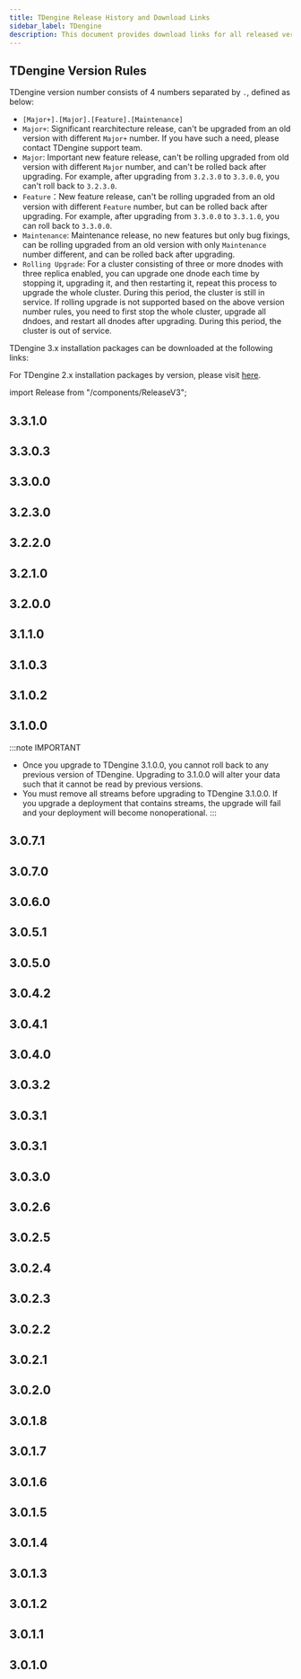 ```yaml
---
title: TDengine Release History and Download Links
sidebar_label: TDengine
description: This document provides download links for all released versions of TDengine 3.0.
---
```


## TDengine Version Rules

TDengine version number consists of 4 numbers separated by `.`, defined as below:
- `[Major+].[Major].[Feature].[Maintenance]`
- `Major+`: Significant rearchitecture release, can't be upgraded from an old version with different `Major+` number. If you have such a need, please contact TDengine support team.
- `Major`: Important new feature release, can't be rolling upgraded from old version with different `Major` number, and can't be rolled back after upgrading. For example, after upgrading from `3.2.3.0` to `3.3.0.0`, you can't roll back to `3.2.3.0`. 
- `Feature`：New feature release, can't be rolling upgraded from an old version with different `Feature` number, but can be rolled back after upgrading. For example, after upgrading from `3.3.0.0` to `3.3.1.0`, you can roll back to `3.3.0.0`. 
- `Maintenance`: Maintenance release, no new features but only bug fixings, can be rolling upgraded from an old version with only `Maintenance` number different, and can be rolled back after upgrading. 
- `Rolling Upgrade`: For a cluster consisting of three or more dnodes with three replica enabled, you can upgrade one dnode each time by stopping it, upgrading it, and then restarting it, repeat this process to upgrade the whole cluster. During this period, the cluster is still in service. If rolling upgrade is not supported based on the above version number rules, you need to first stop the whole cluster, upgrade all dndoes, and restart all dnodes after upgrading. During this period, the cluster is out of service.

TDengine 3.x installation packages can be downloaded at the following links:

For TDengine 2.x installation packages by version, please visit [here](https://tdengine.com/downloads/historical/).

import Release from "/components/ReleaseV3";

## 3.3.1.0

<Release type="tdengine" version="3.3.1.0" />

## 3.3.0.3

<Release type="tdengine" version="3.3.0.3" />

## 3.3.0.0

<Release type="tdengine" version="3.3.0.0" />

## 3.2.3.0

<Release type="tdengine" version="3.2.3.0" />

## 3.2.2.0

<Release type="tdengine" version="3.2.2.0" />

## 3.2.1.0

<Release type="tdengine" version="3.2.1.0" />

## 3.2.0.0

<Release type="tdengine" version="3.2.0.0" />

## 3.1.1.0

<Release type="tdengine" version="3.1.1.0" />

## 3.1.0.3

<Release type="tdengine" version="3.1.0.3" />

## 3.1.0.2

<Release type="tdengine" version="3.1.0.2" />

## 3.1.0.0

:::note IMPORTANT
- Once you upgrade to TDengine 3.1.0.0, you cannot roll back to any previous version of TDengine. Upgrading to 3.1.0.0 will alter your data such that it cannot be read by previous versions.
- You must remove all streams before upgrading to TDengine 3.1.0.0. If you upgrade a deployment that contains streams, the upgrade will fail and your deployment will become nonoperational.
:::

<Release type="tdengine" version="3.1.0.0" />

## 3.0.7.1

<Release type="tdengine" version="3.0.7.1" />

## 3.0.7.0

<Release type="tdengine" version="3.0.7.0" />

## 3.0.6.0

<Release type="tdengine" version="3.0.6.0" />

## 3.0.5.1

<Release type="tdengine" version="3.0.5.1" />

## 3.0.5.0

<Release type="tdengine" version="3.0.5.0" />

## 3.0.4.2

<Release type="tdengine" version="3.0.4.2" />

## 3.0.4.1

<Release type="tdengine" version="3.0.4.1" />

## 3.0.4.0

<Release type="tdengine" version="3.0.4.0" />

## 3.0.3.2

<Release type="tdengine" version="3.0.3.2" />

## 3.0.3.1

<Release type="tdengine" version="3.0.3.1" />

## 3.0.3.1

<Release type="tdengine" version="3.0.3.1" />

## 3.0.3.0

<Release type="tdengine" version="3.0.3.0" />

## 3.0.2.6

<Release type="tdengine" version="3.0.2.6" />

## 3.0.2.5

<Release type="tdengine" version="3.0.2.5" />

## 3.0.2.4

<Release type="tdengine" version="3.0.2.4" />

## 3.0.2.3

<Release type="tdengine" version="3.0.2.3" />

## 3.0.2.2

<Release type="tdengine" version="3.0.2.2" />

## 3.0.2.1

<Release type="tdengine" version="3.0.2.1" />

## 3.0.2.0

<Release type="tdengine" version="3.0.2.0" />

## 3.0.1.8

<Release type="tdengine" version="3.0.1.8" />

## 3.0.1.7

<Release type="tdengine" version="3.0.1.7" />

## 3.0.1.6

<Release type="tdengine" version="3.0.1.6" />

## 3.0.1.5

<Release type="tdengine" version="3.0.1.5" />

## 3.0.1.4

<Release type="tdengine" version="3.0.1.4" />

## 3.0.1.3

<Release type="tdengine" version="3.0.1.3" />

## 3.0.1.2

<Release type="tdengine" version="3.0.1.2" />

## 3.0.1.1

<Release type="tdengine" version="3.0.1.1" />

## 3.0.1.0

<Release type="tdengine" version="3.0.1.0" />
